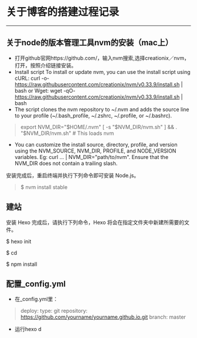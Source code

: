 # 关于博客的搭建过程记录
---
## 关于node的版本管理工具nvm的安装（mac上）

 * 打开github官网https://github.com/，输入nvm搜索,选择creationix／nvm，打开，按照介绍链接安装。
 * Install script
To install or update nvm, you can use the install script using cURL:
curl -o- https://raw.githubusercontent.com/creationix/nvm/v0.33.9/install.sh | bash
or Wget:
wget -qO- https://raw.githubusercontent.com/creationix/nvm/v0.33.9/install.sh | bash
 * The script clones the nvm repository to ~/.nvm and adds the source line to your profile (~/.bash_profile, ~/.zshrc, ~/.profile, or ~/.bashrc).
 > export NVM_DIR="$HOME/.nvm"
 > [ -s "$NVM_DIR/nvm.sh" ] && \. "$NVM_DIR/nvm.sh" # This loads nvm

* You can customize the install source, directory, profile, and version using the NVM_SOURCE, NVM_DIR, PROFILE, and NODE_VERSION variables. Eg: curl ... | NVM_DIR="path/to/nvm". Ensure that the NVM_DIR does not contain a trailing slash.


安装完成后，重启终端并执行下列命令即可安装 Node.js。
  > $ nvm install stable

## 建站
  安装 Hexo 完成后，请执行下列命令，Hexo 将会在指定文件夹中新建所需要的文件。

  $ hexo init <folder>  

  $ cd <folder>

  $ npm install

## 配置_config.yml

- 在_config.yml里：

> deploy:
  type: git
  repository: https://github.com/yourname/yourname.github.io.git
  branch: master

- 运行hexo d
